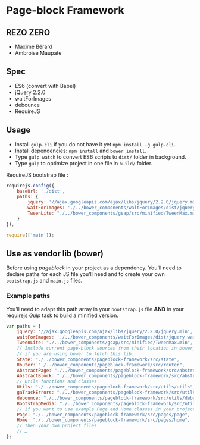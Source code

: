 # Page-block Framework
## REZO ZERO

- Maxime Bérard
- Ambroise Maupate

## Spec

- ES6 (convert with Babel)
- jQuery 2.2.0
- waitForImages
- debounce
- RequireJS

## Usage

- Install `gulp-cli` if you do not have it yet `npm install -g gulp-cli`.
- Install dependencies: `npm install` and `bower install`.
- Type `gulp watch` to convert ES6 scripts to `dist/` folder in background.
- Type `gulp` to optimize project in one file in `build/` folder.

RequireJS bootstrap file :

```js
requirejs.config({
    baseUrl: './dist',
    paths: {
        jquery: '//ajax.googleapis.com/ajax/libs/jquery/2.2.0/jquery.min',
        waitForImages: './../bower_components/waitForImages/dist/jquery.waitforimages.min',
        TweenLite: "./../bower_components/gsap/src/minified/TweenMax.min",
    }
});

require(['main']);
```

## Use as vendor lib (bower)

Before using *pageblock* in your project as a dependency. You’ll need to declare
paths for each JS file you’ll need and to create your own `bootstrap.js` and `main.js`
files.

### Example paths

You’ll need to adapt this path array in your `bootstrap.js` file **AND** in your
requirejs *Gulp* task to build a minified version.

```js
var paths = {
    jquery: '//ajax.googleapis.com/ajax/libs/jquery/2.2.0/jquery.min',
    waitForImages: './../bower_components/waitForImages/dist/jquery.waitforimages.min',
    TweenLite: "./../bower_components/gsap/src/minified/TweenMax.min",
    // Include current page-block sources from their location in bower_components
    // if you are using bower to fetch this lib.
    State: "./../bower_components/pageblock-framework/src/state",
    Router: "./../bower_components/pageblock-framework/src/router",
    AbstractPage: "./../bower_components/pageblock-framework/src/abstract-page",
    AbstractBlock: "./../bower_components/pageblock-framework/src/abstract-block",
    // Utils functions and classes
    Utils: "./../bower_components/pageblock-framework/src/utils/utils",
    gaTrackErrors: "./../bower_components/pageblock-framework/src/utils/gaTrackErrors",
    debounce: "./../bower_components/pageblock-framework/src/utils/debounce",
    BootstrapMedia: "./../bower_components/pageblock-framework/src/utils/bootstrapMedia",
    // If you want to use example Page and Home classes in your project
    Page: "./../bower_components/pageblock-framework/src/pages/page",
    Home: "./../bower_components/pageblock-framework/src/pages/home",
    // Then your own project files
    // …
};
```

